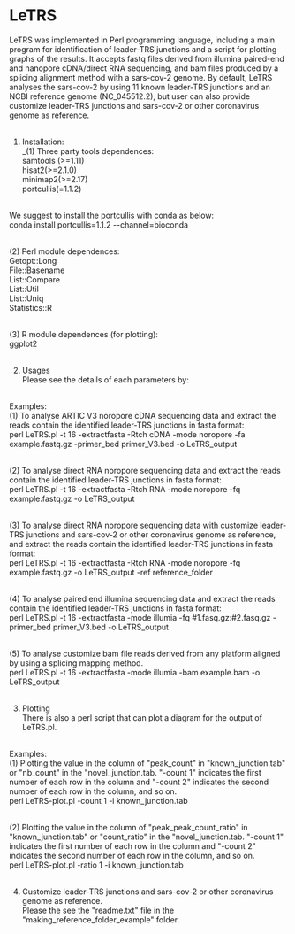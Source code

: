 # LeTRS
LeTRS was implemented in Perl programming language, including a main program for identification of leader-TRS junctions and a script for plotting graphs of the results. It accepts fastq files derived from illumina paired-end and nanopore cDNA/direct RNA sequencing, and bam files produced by a splicing alignment method with a sars-cov-2 genome. By default, LeTRS analyses the sars-cov-2 by using 11 known leader-TRS junctions and an NCBI reference genome (NC_045512.2), but user can also provide customize leader-TRS junctions and sars-cov-2 or other coronavirus genome as reference.<br><br>

1. Installation:<br>
_(1) Three party tools dependences:<br>
samtools (>=1.11)<br>
hisat2(>=2.1.0)<br>
minimap2(>=2.17)<br>
portcullis(=1.1.2)<br><br>

We suggest to install the portcullis with conda as below:<br>
conda install portcullis=1.1.2 --channel=bioconda<br><br>

(2) Perl module dependences:<br>
Getopt::Long<br>
File::Basename<br>
List::Compare<br>
List::Util<br>
List::Uniq<br>
Statistics::R<br><br>

(3) R module dependences (for plotting):<br>
ggplot2<br><br>

2. Usages <br>
Please see the details of each parameters by:<br><br>

Examples:<br>
(1) To analyse ARTIC V3 noropore cDNA sequencing data and extract the reads contain the identified leader-TRS junctions in fasta format:<br>
perl LeTRS.pl -t 16 -extractfasta -Rtch cDNA -mode noropore -fa example.fastq.gz -primer_bed primer_V3.bed -o LeTRS_output <br><br>

(2) To analyse direct RNA noropore sequencing data and extract the reads contain the identified leader-TRS junctions in fasta format:<br>
perl LeTRS.pl -t 16 -extractfasta -Rtch RNA -mode noropore -fq example.fastq.gz -o LeTRS_output<br><br>

(3) To analyse direct RNA noropore sequencing data with customize leader-TRS junctions and sars-cov-2 or other coronavirus genome as reference, and extract the reads contain the identified leader-TRS junctions in fasta format:<br>
perl LeTRS.pl -t 16 -extractfasta -Rtch RNA -mode noropore -fq example.fastq.gz -o LeTRS_output -ref reference_folder<br><br>

(4) To analyse paired end illumina sequencing data and extract the reads contain the identified leader-TRS junctions in fasta format:<br>
perl LeTRS.pl -t 16 -extractfasta -mode illumia -fq #1.fasq.gz:#2.fasq.gz -primer_bed primer_V3.bed -o LeTRS_output<br><br>

(5) To analyse customize bam file reads derived from any platform aligned by using a splicing mapping method.<br>
perl LeTRS.pl -t 16 -extractfasta -mode illumia -bam example.bam -o LeTRS_output<br><br>

3. Plotting  <br>
There is also a perl script that can plot a diagram for the output of LeTRS.pl.<br><br>

Examples:<br>
(1) Plotting the value in the column of "peak_count" in "known_junction.tab" or "nb_count" in the "novel_junction.tab. "-count 1" indicates the first number of each row in the column and "-count 2" indicates the second number of each row in the column, and so on.<br>
perl LeTRS-plot.pl -count 1 -i known_junction.tab<br> <br>

(2) Plotting the value in the column of "peak_peak_count_ratio" in "known_junction.tab" or "count_ratio" in the "novel_junction.tab. "-count 1" indicates the first number of each row in the column and "-count 2" indicates the second number of each row in the column, and so on.<br>
perl LeTRS-plot.pl -ratio 1 -i known_junction.tab<br><br>

4. Customize leader-TRS junctions and sars-cov-2 or other coronavirus genome as reference.<br>
Please the see the "readme.txt" file in the "making_reference_folder_example" folder.<br>


